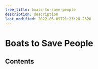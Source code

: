 ```yaml
---
tree_title: boats-to-save-people
description: description
last_modified: 2022-06-09T21:23:28.2328
---
```


# Boats to Save People

## Contents
